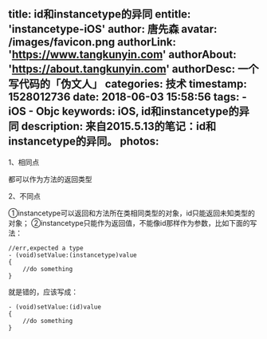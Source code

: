 title: id和instancetype的异同
entitle: 'instancetype-iOS'
author: 唐先森
avatar: /images/favicon.png
authorLink: 'https://www.tangkunyin.com'
authorAbout: 'https://about.tangkunyin.com'
authorDesc: 一个写代码的「伪文人」
categories: 技术
timestamp: 1528012736
date: 2018-06-03 15:58:56
tags:
    - iOS
    - Objc
keywords: iOS, id和instancetype的异同
description: 来自2015.5.13的笔记：id和instancetype的异同。
photos:
---

1、相同点

都可以作为方法的返回类型

2、不同点

①instancetype可以返回和方法所在类相同类型的对象，id只能返回未知类型的对象；
②instancetype只能作为返回值，不能像id那样作为参数，比如下面的写法：

```
//err,expected a type  
- (void)setValue:(instancetype)value  
{  
    //do something  
}  

```

就是错的，应该写成：

```
- (void)setValue:(id)value  
{  
    //do something  
}  
```


